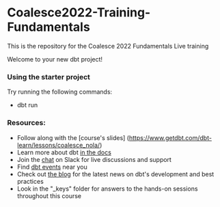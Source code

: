 # Coalesce2022-Training-Fundamentals
This is the repository for the Coalesce 2022 Fundamentals Live training

Welcome to your new dbt project!

### Using the starter project

Try running the following commands:
- dbt run


### Resources:
- Follow along with the [course's slides] (https://www.getdbt.com/dbt-learn/lessons/coalesce_nola/)
- Learn more about dbt [in the docs](https://docs.getdbt.com/docs/introduction)
- Join the [chat](http://slack.getdbt.com/) on Slack for live discussions and support
- Find [dbt events](https://events.getdbt.com) near you
- Check out [the blog](https://blog.getdbt.com/) for the latest news on dbt's development and best practices
- Look in the "_keys" folder for answers to the hands-on sessions throughout this course